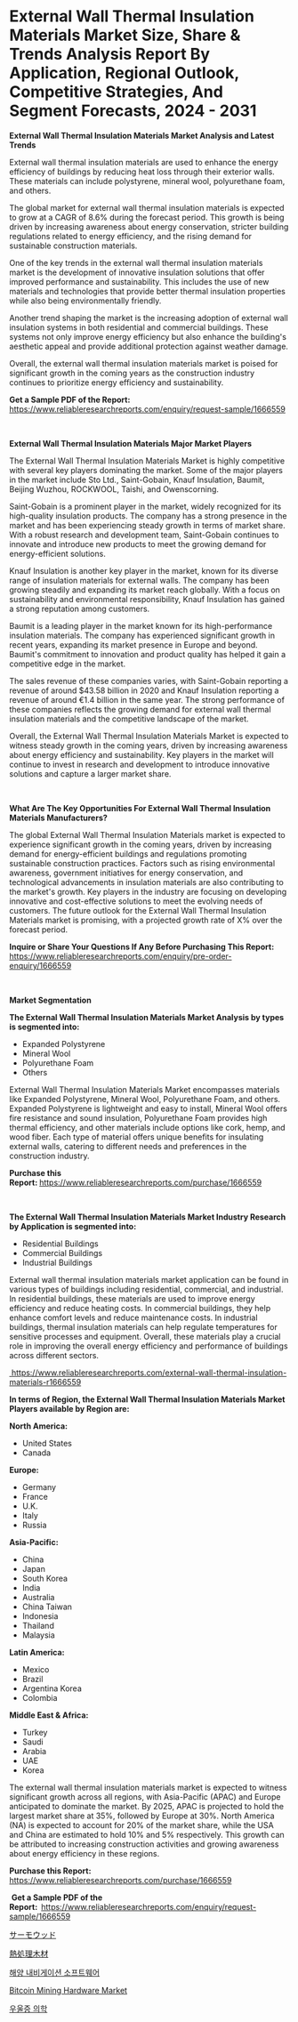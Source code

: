 <p><h1>External Wall Thermal Insulation Materials Market Size, Share & Trends Analysis Report By Application, Regional Outlook, Competitive Strategies, And Segment Forecasts, 2024 - 2031</h1></p><p><strong>External Wall Thermal Insulation Materials Market Analysis and Latest Trends</strong></p>
<p><p>External wall thermal insulation materials are used to enhance the energy efficiency of buildings by reducing heat loss through their exterior walls. These materials can include polystyrene, mineral wool, polyurethane foam, and others.</p><p>The global market for external wall thermal insulation materials is expected to grow at a CAGR of 8.6% during the forecast period. This growth is being driven by increasing awareness about energy conservation, stricter building regulations related to energy efficiency, and the rising demand for sustainable construction materials.</p><p>One of the key trends in the external wall thermal insulation materials market is the development of innovative insulation solutions that offer improved performance and sustainability. This includes the use of new materials and technologies that provide better thermal insulation properties while also being environmentally friendly.</p><p>Another trend shaping the market is the increasing adoption of external wall insulation systems in both residential and commercial buildings. These systems not only improve energy efficiency but also enhance the building's aesthetic appeal and provide additional protection against weather damage.</p><p>Overall, the external wall thermal insulation materials market is poised for significant growth in the coming years as the construction industry continues to prioritize energy efficiency and sustainability.</p></p>
<p><strong>Get a Sample PDF of the Report:&nbsp;</strong> <a href="https://www.reliableresearchreports.com/enquiry/request-sample/1666559">https://www.reliableresearchreports.com/enquiry/request-sample/1666559</a></p>
<p>&nbsp;</p>
<p><strong>External Wall Thermal Insulation Materials Major Market Players</strong></p>
<p><p>The External Wall Thermal Insulation Materials Market is highly competitive with several key players dominating the market. Some of the major players in the market include Sto Ltd., Saint-Gobain, Knauf Insulation, Baumit, Beijing Wuzhou, ROCKWOOL, Taishi, and Owenscorning. </p><p>Saint-Gobain is a prominent player in the market, widely recognized for its high-quality insulation products. The company has a strong presence in the market and has been experiencing steady growth in terms of market share. With a robust research and development team, Saint-Gobain continues to innovate and introduce new products to meet the growing demand for energy-efficient solutions.</p><p>Knauf Insulation is another key player in the market, known for its diverse range of insulation materials for external walls. The company has been growing steadily and expanding its market reach globally. With a focus on sustainability and environmental responsibility, Knauf Insulation has gained a strong reputation among customers.</p><p>Baumit is a leading player in the market known for its high-performance insulation materials. The company has experienced significant growth in recent years, expanding its market presence in Europe and beyond. Baumit's commitment to innovation and product quality has helped it gain a competitive edge in the market.</p><p>The sales revenue of these companies varies, with Saint-Gobain reporting a revenue of around $43.58 billion in 2020 and Knauf Insulation reporting a revenue of around €1.4 billion in the same year. The strong performance of these companies reflects the growing demand for external wall thermal insulation materials and the competitive landscape of the market.</p><p>Overall, the External Wall Thermal Insulation Materials Market is expected to witness steady growth in the coming years, driven by increasing awareness about energy efficiency and sustainability. Key players in the market will continue to invest in research and development to introduce innovative solutions and capture a larger market share.</p></p>
<p>&nbsp;</p>
<p><strong>What Are The Key Opportunities For External Wall Thermal Insulation Materials Manufacturers?</strong></p>
<p><p>The global External Wall Thermal Insulation Materials market is expected to experience significant growth in the coming years, driven by increasing demand for energy-efficient buildings and regulations promoting sustainable construction practices. Factors such as rising environmental awareness, government initiatives for energy conservation, and technological advancements in insulation materials are also contributing to the market's growth. Key players in the industry are focusing on developing innovative and cost-effective solutions to meet the evolving needs of customers. The future outlook for the External Wall Thermal Insulation Materials market is promising, with a projected growth rate of X% over the forecast period.</p></p>
<p><strong>Inquire or Share Your Questions If Any Before Purchasing This Report:</strong> <a href="https://www.reliableresearchreports.com/enquiry/pre-order-enquiry/1666559">https://www.reliableresearchreports.com/enquiry/pre-order-enquiry/1666559</a></p>
<p>&nbsp;</p>
<p><strong>Market Segmentation</strong></p>
<p><strong>The External Wall Thermal Insulation Materials Market Analysis by types is segmented into:</strong></p>
<p><ul><li>Expanded Polystyrene</li><li>Mineral Wool</li><li>Polyurethane Foam</li><li>Others</li></ul></p>
<p><p>External Wall Thermal Insulation Materials Market encompasses materials like Expanded Polystyrene, Mineral Wool, Polyurethane Foam, and others. Expanded Polystyrene is lightweight and easy to install, Mineral Wool offers fire resistance and sound insulation, Polyurethane Foam provides high thermal efficiency, and other materials include options like cork, hemp, and wood fiber. Each type of material offers unique benefits for insulating external walls, catering to different needs and preferences in the construction industry.</p></p>
<p><strong>Purchase this Report:&nbsp;</strong><a href="https://www.reliableresearchreports.com/purchase/1666559">https://www.reliableresearchreports.com/purchase/1666559</a></p>
<p>&nbsp;</p>
<p><strong>The External Wall Thermal Insulation Materials Market Industry Research by Application is segmented into:</strong></p>
<p><ul><li>Residential Buildings</li><li>Commercial Buildings</li><li>Industrial Buildings</li></ul></p>
<p><p>External wall thermal insulation materials market application can be found in various types of buildings including residential, commercial, and industrial. In residential buildings, these materials are used to improve energy efficiency and reduce heating costs. In commercial buildings, they help enhance comfort levels and reduce maintenance costs. In industrial buildings, thermal insulation materials can help regulate temperatures for sensitive processes and equipment. Overall, these materials play a crucial role in improving the overall energy efficiency and performance of buildings across different sectors.</p></p>
<p><a href="https://www.reliableresearchreports.com/external-wall-thermal-insulation-materials-r1666559">&nbsp;https://www.reliableresearchreports.com/external-wall-thermal-insulation-materials-r1666559</a></p>
<p><strong>In terms of Region, the External Wall Thermal Insulation Materials Market Players available by Region are:</strong></p>
<p>
    <p> <strong> North America: </strong>
        <ul>
            <li>United States</li>
            <li>Canada</li>
        </ul>
        </p> 
    <p> <strong> Europe: </strong>
        <ul>
            <li>Germany</li>
            <li>France</li>
            <li>U.K.</li>
            <li>Italy</li>
            <li>Russia</li>
        </ul>
        </p> 
    <p> <strong> Asia-Pacific: </strong>
        <ul>
            <li>China</li>
            <li>Japan</li>
            <li>South Korea</li>
            <li>India</li>
            <li>Australia</li>
            <li>China Taiwan</li>
            <li>Indonesia</li>
            <li>Thailand</li>
            <li>Malaysia</li>
        </ul>
        </p> 
    <p> <strong> Latin America: </strong>
        <ul>
            <li>Mexico</li>
            <li>Brazil</li>
            <li>Argentina Korea</li>
            <li>Colombia</li>
        </ul>
        </p> 
    <p> <strong> Middle East & Africa: </strong>
        <ul>
            <li>Turkey</li>
            <li>Saudi</li>
            <li>Arabia</li>
            <li>UAE</li>
            <li>Korea</li>
        </ul>
    </p>
    </p>
<p><p>The external wall thermal insulation materials market is expected to witness significant growth across all regions, with Asia-Pacific (APAC) and Europe anticipated to dominate the market. By 2025, APAC is projected to hold the largest market share at 35%, followed by Europe at 30%. North America (NA) is expected to account for 20% of the market share, while the USA and China are estimated to hold 10% and 5% respectively. This growth can be attributed to increasing construction activities and growing awareness about energy efficiency in these regions.</p></p>
<p><strong>Purchase this Report: </strong><a href="https://www.reliableresearchreports.com/purchase/1666559">https://www.reliableresearchreports.com/purchase/1666559</a></p>
<p>&nbsp;<strong>Get a Sample PDF of the Report:&nbsp;&nbsp;</strong><a href="https://www.reliableresearchreports.com/enquiry/request-sample/1666559">https://www.reliableresearchreports.com/enquiry/request-sample/1666559</a></p>
<p><strong></strong></p>
<p><p><a href="https://github.com/ReyesKohler20231/Market-Research-Report-List-1/blob/main/155068056890.md">サーモウッド</a></p><p><a href="https://github.com/adcxff01450218/Market-Research-Report-List-2/blob/main/962552356889.md">熱処理木材</a></p><p><a href="https://github.com/Elenrrera7685/Market-Research-Report-List-1/blob/main/664942755179.md">해양 내비게이션 소프트웨어</a></p><p><a href="https://github.com/RebekaAnderson14/Market-Research-Report-List-1/blob/main/bitcoin-mining-hardware-market.md">Bitcoin Mining Hardware Market</a></p><p><a href="https://github.com/vsn7qpua81q/Market-Research-Report-List-2/blob/main/474906155178.md">우울증 의학</a></p></p>